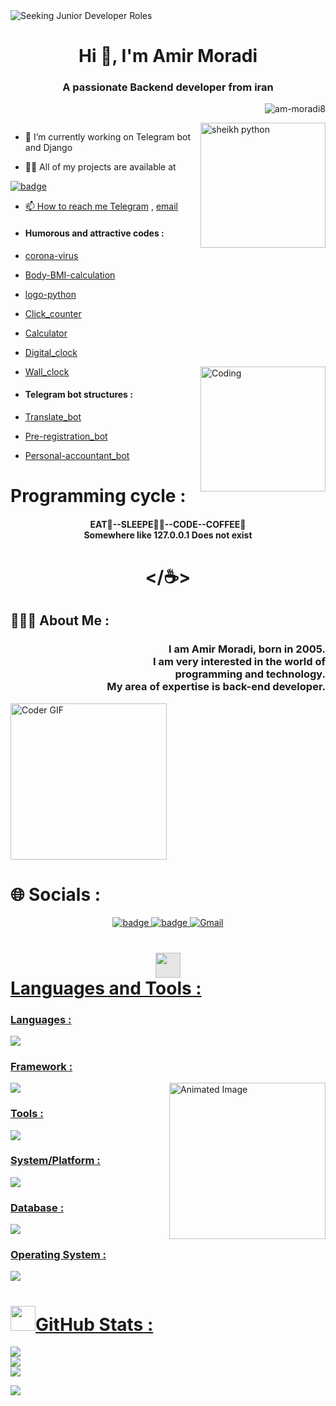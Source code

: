 <img src="https://user-images.githubusercontent.com/35267447/206916906-9bfb66d9-c419-44c2-908a-4885e610425f.gif" alt="Seeking Junior Developer Roles" style="max-width: 100%; display: inline-block;" data-target="animated-image.originalImage">
<h1 align="center">Hi 👋, I'm Amir Moradi</h1>
<h3 align="center">A passionate Backend developer from iran</h3>

<p align="right"> <img src="https://komarev.com/ghpvc/?username=am-moradi8&label=Profile%20views&color=FF0004&style=flat" alt="am-moradi8" /> </p>



<img  height="200px"  align="right" alt="sheikh python" src="https://camo.githubusercontent.com/c87ad6a19c7544e9b15b362bb5db638da7bb26f1d4442ed5bdf7c9e01640b751/68747470733a2f2f6d69722d73332d63646e2d63662e626568616e63652e6e65742f70726f6a6563745f6d6f64756c65732f68642f3036663231613136313932313931392e363363643738383764306137302e676966" data-canonical-src="https://mir-s3-cdn-cf.behance.net/project_modules/hd/06f21a161921919.63cd7887d0a70.gif" style="max_width: 100%; display: inline-block;" data-target="animated-image.originalImage">

<p align="left"> <a href="https://twitter.com/" target="blank"><img src="https://img.shields.io/twitter/follow/?logo=twitter&style=for-the-badge" alt="" /></a> </p>

- 🔭 I’m currently working on Telegram bot and Django

- 👨‍💻 All of my projects are available at

<a href="https://github.com/am-moradi8" rel="nofollow"><img src="https://camo.githubusercontent.com/2a20aa45e6fb4779618656ad8284b4113ad07b2722b3aef297fc1cf488447d4e/68747470733a2f2f696d672e736869656c64732e696f2f656e64706f696e743f75726c3d68747470733a2f2f676973742e67697468756275736572636f6e74656e742e636f6d2f727564726162617261642f30323731633662353263663931313238393139393164306330366536393939612f7261772f72622d6769746875622e6a736f6e" alt="badge" data-canonical-src="https://img.shields.io/endpoint?url=https://gist.githubusercontent.com/rudrabarad/0271c6b52cf9112891991d0c06e6999a/raw/rb-github.json" style="max-width: 100%;">

- 📫 How to reach me [Telegram](https://t.me/Am_moradi8) ,
[email](mailto:amirmoradi319mo@gmail.com)
 
-  <h4>Humorous and attractive codes : </h4>
- [corona-virus](https://github.com/am-moradi8/Corona-virus) 
- [Body-BMI-calculation](https://github.com/am-moradi8/bmi-or-gui) 
- [logo-python](https://github.com/am-moradi8/logo-python) 
- [Click_counter](https://github.com/am-moradi8/Click_counter) 
- [Calculator](https://github.com/am-moradi8/Calculator) 
- [Digital_clock](https://github.com/am-moradi8/Digital_clock)
<img align="right" alt="Coding" height="200px" src="https://camo.githubusercontent.com/27c3c96f9f2a8155f00d24e97d6a1984556a10aa3f7a5d27ec0e4c3100adca24/68747470733a2f2f7777772e6c616d626461746573742e636f6d2f7265736f75726365732f696d616765732f6e65777332342e676966" data-canonical-src="https://www.lambdatest.com/resources/images/news24.gif" style="max-width: 100%; display: inline-block;" data-target="animated-image.originalImage">



- [Wall_clock](https://github.com/am-moradi8/Wall_clock)




-  <h4>Telegram bot structures : </h4>
- [Translate_bot](https://github.com/am-moradi8/translate-bot)
- [Pre-registration_bot](https://github.com/am-moradi8/Pre-registration_bot)
- [Personal-accountant_bot](https://github.com/am-moradi8/Personal-accountant_bot)


# Programming cycle :
<h4 align="center">EAT🍴--SLEEPE🛌🏻--CODE</>--COFFEE🍵<br>Somewhere like 127.0.0.1 Does not exist</h4>

<div align="center" >

# </☕️>

</div>

</div>

## 🙋🏻‍♂️ About Me :
<h3 align="right">
  I am Amir Moradi, born in 2005.<br>I am very interested in the world of <br>programming and technology.<br>My area of ​​expertise is back-end developer.
</h3>

<img alt="Coder GIF" height="250" src="https://camo.githubusercontent.com/2366b34bb903c09617990fb5fff4622f3e941349e846ddb7e73df872a9d21233/68747470733a2f2f63646e2e6472696262626c652e636f6d2f75736572732f3733303730332f73637265656e73686f74732f363538313234332f6176656e746f2e676966" data-canonical-src="https://cdn.dribbble.com/users/730703/screenshots/6581243/avento.gif" style="max-width: 100%; display: inline-block;" data-target="animated-image.originalImage">

# 🌐 Socials :
<div align="center" >
 <a href="https://instagram.com/am_moradi8" rel="nofollow"><img src="https://camo.githubusercontent.com/03acd7eddfb51194c47472752ee374c1e144b2c93a9479b423adb679004c21dc/68747470733a2f2f696d672e736869656c64732e696f2f656e64706f696e743f75726c3d68747470733a2f2f676973742e67697468756275736572636f6e74656e742e636f6d2f727564726162617261642f30663764396133396262656531356133326431313832363639623335396464312f7261772f72622d696e7374616772616d2e6a736f6e" alt="badge" data-canonical-src="https://img.shields.io/endpoint?url=https://gist.githubusercontent.com/rudrabarad/0f7d9a39bbee15a32d1182669b359dd1/raw/rb-instagram.json" style="max-width: 100%;">
<a href="https://t.me/Am_moradi8" rel="nofollow"><img src="https://camo.githubusercontent.com/3d97a0922ff1fc220f25f8b7868cafdbabf4292800cb2165d804a06efb563d9d/68747470733a2f2f696d672e736869656c64732e696f2f656e64706f696e743f75726c3d68747470733a2f2f676973742e67697468756275736572636f6e74656e742e636f6d2f727564726162617261642f30633338373839643565653439336132323466373032626462623938626237662f7261772f72622d74656c656772616d2e6a736f6e" alt="badge" data-canonical-src="https://img.shields.io/endpoint?url=https://gist.githubusercontent.com/rudrabarad/0c38789d5ee493a224f702bdbb98bb7f/raw/rb-telegram.json" style="max-width: 100%;">
  <a href="mailto:amirmoradi319mo@gmail.com"><img src="https://camo.githubusercontent.com/808db200e261840d501dc40e6cd39bf1b7ac9f577ae265f189f102c467c77c3a/68747470733a2f2f696d672e736869656c64732e696f2f62616467652f2532302d53656e642532304d61696c2d626c61636b3f636f6c6f723d303037454336266c6162656c436f6c6f723d353535353535266c6f676f3d676d61696c266c6f676f436f6c6f723d663566376665" alt="Gmail" data-canonical-src="https://img.shields.io/badge/%20-Send%20Mail-black?color=007EC6&amp;labelColor=555555&amp;logo=gmail&amp;logoColor=f5f7fe" style="max-width: 100%;">
</div>

<h1 align="left">
 <img height="40px" style="display: block;-webkit-user-select: none;margin: auto;background-color: hsl(0, 0%, 90%);" src="https://user-images.githubusercontent.com/74038190/212284087-bbe7e430-757e-4901-90bf-4cd2ce3e1852.gif"> Languages and Tools :
</h1>

<h3 align="left">Languages :</h3>
<img src="https://skillicons.dev/icons?i=py,html">

<h3 align="left">Framework :</h3>
<img src="https://skillicons.dev/icons?i=django">

<img align="right" height="250px" src="https://user-images.githubusercontent.com/74038190/225813708-98b745f2-7d22-48cf-9150-083f1b00d6c9.gif" alt="Animated Image" style="max-width: 100%; display: inline-block;" data-target="animated-image.originalImage">

<h3 align="left">Tools :</h3>
<img src="https://skillicons.dev/icons?i=vscode,ps">

<h3 align="left">System/Platform :</h3>
<img src="https://skillicons.dev/icons?i=github,git">

<h3 align="left">Database :</h3>
<img src="https://skillicons.dev/icons?i=sqlite,mysql,postgresql,mongodb">

<h3 align="left"> Operating System :</h3>
<img src=https://skillicons.dev/icons?i=linux,ubuntu,windows>

<h1 align="left">
  <img height="40px" src="https://camo.githubusercontent.com/792339729babf55dc139ac8189abba7aa4ff21366eecda37b3f0c37200dfa871/68747470733a2f2f6d656469612e67697068792e636f6d2f6d656469612f6959384352426451584f444a5343455249722f67697068792e676966" height="30" data-canonical-src="https://media.giphy.com/media/iY8CRBdQXODJSCERIr/giphy.gif" style="max-width: 100%; display: inline-block;" data-target="animated-image.originalImage">GitHub Stats :
</h1>

![](https://github-readme-stats.vercel.app/api?username=am-moradi8&theme=one_dark_pro&hide_border=false&include_all_commits=false&count_private=false)<br/>
![](https://github-readme-streak-stats.herokuapp.com/?user=am-moradi8&theme=one_dark_pro&hide_border=false)<br/>
![](https://github-readme-stats.vercel.app/api/top-langs/?username=am-moradi8&theme=one_dark_pro&hide_border=false&include_all_commits=false&count_private=false&layout=compact)

<!-- Proudly created with GPRM ( https://gprm.itsvg.in ) -->

<!-- Proudly created with GPRM ( https://gprm.itsvg.in ) -->


<img src="https://camo.githubusercontent.com/ff1d4eb768b74fa335491dd8a7e87d95017665c1570e5a8828fddfdb728da450/68747470733a2f2f63617073756c652d72656e6465722e76657263656c2e6170702f6170693f747970653d776176696e6726636f6c6f723d6772616469656e74266865696768743d3130302673656374696f6e3d666f6f746572" data-canonical-src="https://capsule-render.vercel.app/api?type=waving&amp;color=gradient&amp;height=100&amp;section=footer" style="max-width: 100%;">
